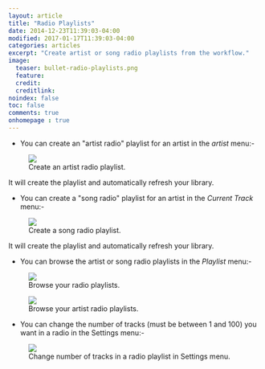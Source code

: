 ```yaml
---
layout: article
title: "Radio Playlists"
date: 2014-12-23T11:39:03-04:00
modified: 2017-01-17T11:39:03-04:00
categories: articles
excerpt: "Create artist or song radio playlists from the workflow."
image:
  teaser: bullet-radio-playlists.png
  feature:
  credit: 
  creditlink:
noindex: false
toc: false
comments: true
onhomepage : true
---
```


* You can create an "artist radio" playlist for an artist in the *artist* menu:-

<figure>
	<img src="{{ site.url }}/images/radio-playlists.jpg">
	<figcaption>Create an artist radio playlist.</figcaption>
</figure>

It will create the playlist and automatically refresh your library.

* You can create a "song radio" playlist for an artist in the *Current Track* menu:-

<figure>
	<img src="{{ site.url }}/images/radio-playlists3.jpg">
	<figcaption>Create a song radio playlist.</figcaption>
</figure>

It will create the playlist and automatically refresh your library.


* You can browse the artist or song radio playlists in the *Playlist* menu:-

<figure>
	<img src="{{ site.url }}/images/radio-playlists4.jpg">
	<figcaption>Browse your radio playlists.</figcaption>
</figure>

<figure>
	<img src="{{ site.url }}/images/radio-playlists5.jpg">
	<figcaption>Browse your artist radio playlists.</figcaption>
</figure>


* You can change the number of tracks (must be between 1 and 100) you want in a radio in the Settings menu:-

<figure>
	<img src="{{ site.url }}/images/radio-playlists2.jpg">
	<figcaption>Change number of tracks in a radio playlist in Settings menu.</figcaption>
</figure>
